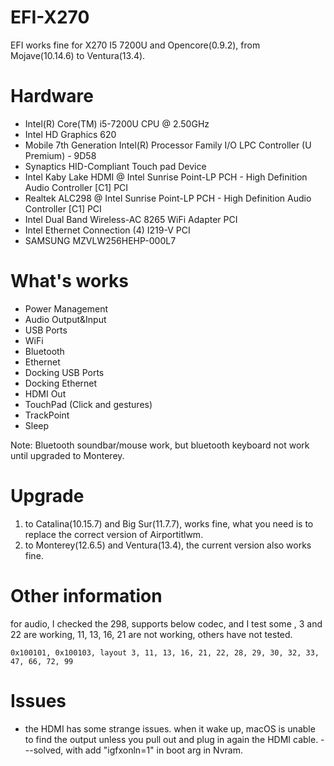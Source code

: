 # EFI-X270
EFI works fine for X270 I5 7200U and Opencore(0.9.2), from Mojave(10.14.6) to Ventura(13.4).

# Hardware
 * Intel(R) Core(TM) i5-7200U CPU @ 2.50GHz
 * Intel HD Graphics 620 
 * Mobile 7th Generation Intel(R) Processor Family I/O LPC Controller (U Premium) - 9D58
 * Synaptics HID-Compliant Touch pad Device
 * Intel Kaby Lake HDMI @ Intel Sunrise Point-LP PCH - High Definition Audio Controller [C1] PCI
 * Realtek ALC298 @ Intel Sunrise Point-LP PCH - High Definition Audio Controller [C1] PCI
 * Intel Dual Band Wireless-AC 8265 WiFi Adapter PCI
 * Intel Ethernet Connection (4) I219-V PCI
 * SAMSUNG MZVLW256HEHP-000L7
 
 # What's works
* Power Management
* Audio Output&Input
* USB Ports
* WiFi
* Bluetooth
* Ethernet
* Docking USB Ports
* Docking Ethernet
* HDMI Out
* TouchPad (Click and gestures)
* TrackPoint
* Sleep

Note: Bluetooth soundbar/mouse work, but bluetooth keyboard not work until upgraded to Monterey.
 
 # Upgrade
 1. to Catalina(10.15.7) and Big Sur(11.7.7), works fine, what you need is to replace the correct version of Airportitlwm.
 2. to Monterey(12.6.5) and Ventura(13.4), the current version also works fine.
 
 
# Other information
for audio, I checked the 298, supports below codec, and I test some , 3 and 22 are working, 11, 13, 16, 21 are not working, others have not tested.

```0x100101, 0x100103, layout 3, 11, 13, 16, 21, 22, 28, 29, 30, 32, 33, 47, 66, 72, 99```

# Issues
* the HDMI has some strange issues. when it wake up, macOS is unable to find the output unless you pull out and plug in again the HDMI cable.
---solved, with add "igfxonln=1" in boot arg in Nvram.
